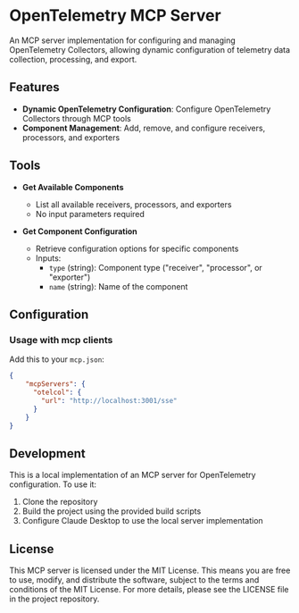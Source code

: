 # OpenTelemetry MCP Server

An MCP server implementation for configuring and managing OpenTelemetry Collectors, allowing dynamic configuration of telemetry data collection, processing, and export.

## Features

- **Dynamic OpenTelemetry Configuration**: Configure OpenTelemetry Collectors through MCP tools
- **Component Management**: Add, remove, and configure receivers, processors, and exporters

## Tools

- **Get Available Components**
  - List all available receivers, processors, and exporters
  - No input parameters required

- **Get Component Configuration**
  - Retrieve configuration options for specific components
  - Inputs:
    - `type` (string): Component type ("receiver", "processor", or "exporter")
    - `name` (string): Name of the component

## Configuration

### Usage with mcp clients

Add this to your `mcp.json`:

```json
{
    "mcpServers": {
      "otelcol": {
        "url": "http://localhost:3001/sse"
      }
    }
}
```

## Development

This is a local implementation of an MCP server for OpenTelemetry configuration. To use it:

1. Clone the repository
2. Build the project using the provided build scripts
3. Configure Claude Desktop to use the local server implementation

## License

This MCP server is licensed under the MIT License. This means you are free to use, modify, and distribute the software, subject to the terms and conditions of the MIT License. For more details, please see the LICENSE file in the project repository.
